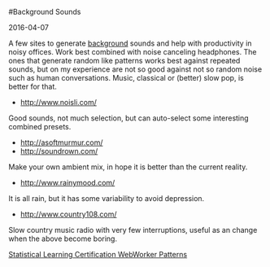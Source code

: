 #Background Sounds

<!--- tags: productivity -->

2016-04-07

A few sites to generate [background](https://en.wikipedia.org/wiki/Background_noise) sounds and help with productivity in noisy offices. Work best combined with noise canceling headphones. The ones that generate random like patterns works best against repeated sounds, but on my experience are not so good against not so random noise such as human conversations. Music, classical or (better) slow pop, is better for that.

*  http://www.noisli.com/
 
 Good sounds, not much selection, but can auto-select some interesting combined presets.

*  http://asoftmurmur.com/
*  http://soundrown.com/

 Make your own ambient mix, in hope it is better than the current reality.

*  http://www.rainymood.com/

 It is all rain, but it has some variability to avoid depression.

*  http://www.country108.com/ 

 Slow country music radio with very few interruptions, useful as an change when the above become boring.



<ins class='nfooter'><a id='fprev' href='#blog/2016/2016-04-09-Statistical-Learning-Certification.md'>Statistical Learning Certification</a> <a id='fnext' href='#blog/2016/2016-03-03-WebWorker-Patterns.md'>WebWorker Patterns</a></ins>
